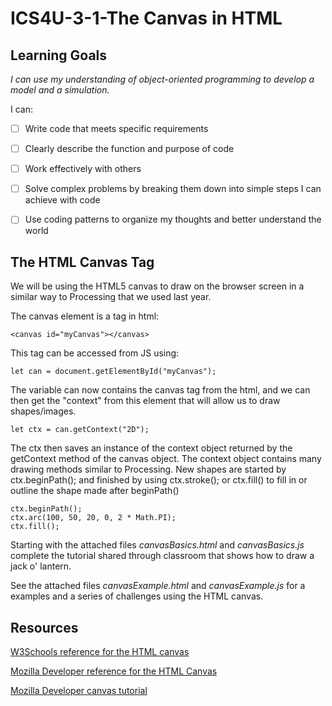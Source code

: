 # ICS4U-3-1-The Canvas in HTML

## Learning Goals
*I can use my understanding of object-oriented programming to develop a model and a simulation.*

I can:
- [ ] Write code that meets specific requirements
- [ ] Clearly describe the function and purpose of code
- [ ] Work effectively with others
- [ ] Solve complex problems by breaking them down into simple steps I can achieve with code
- [ ] Use coding patterns to organize my thoughts and better understand the world


## The HTML Canvas Tag
We will be using the HTML5 canvas to draw on the browser screen in a similar way to Processing that we used last year.

The canvas element is a tag in html:

`<canvas id="myCanvas"></canvas>`

This tag can be accessed from JS using:

`let can = document.getElementById("myCanvas");`

The variable can now contains the canvas tag from the html, and we can then get the "context" from this element that will allow us to draw shapes/images.

`let ctx = can.getContext("2D");`

The ctx then saves an instance of the context object returned by the getContext method of the canvas object. The context object contains many drawing methods similar to Processing. New shapes are started by ctx.beginPath(); and finished by using ctx.stroke(); or ctx.fill() to fill in or outline the shape made after beginPath()
```
ctx.beginPath();
ctx.arc(100, 50, 20, 0, 2 * Math.PI);
ctx.fill();
```
Starting with the attached files *canvasBasics.html* and *canvasBasics.js* complete the tutorial shared through classroom that shows how to draw a jack o' lantern.

See the attached files *canvasExample.html* and *canvasExample.js* for a examples and a series of challenges using the HTML canvas.

## Resources
[W3Schools reference for the HTML canvas](https://www.w3schools.com/tags/ref_canvas.asp)

[Mozilla Developer reference for the HTML Canvas](https://developer.mozilla.org/en-US/docs/Web/API/Canvas_API)

[Mozilla Developer canvas tutorial](https://developer.mozilla.org/en-US/docs/Web/API/Canvas_API/Tutorial)
